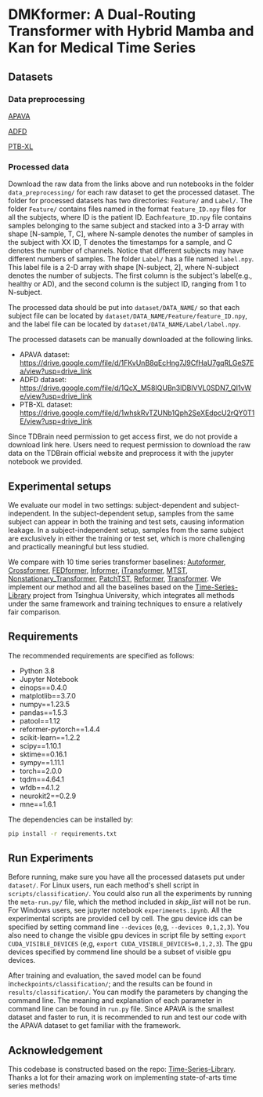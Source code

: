 # DMKformer: A Dual-Routing Transformer with Hybrid Mamba and Kan for Medical Time Series


## Datasets
### Data preprocessing
[APAVA](https://osf.io/jbysn/) 

[ADFD](https://openneuro.org/datasets/ds004504/versions/1.0.6) 

[PTB-XL](https://physionet.org/content/ptb-xl/1.0.3/) 

### Processed data
Download the raw data from the links above and run notebooks in the folder `data_preprocessing/` for each raw dataset to get the processed dataset. 
The folder for processed datasets has two directories: `Feature/` and `Label/`. 
The folder `Feature/` contains files named in the format `feature_ID.npy` files for all the subjects, where ID is the patient ID. 
Each`feature_ID.npy` file contains samples belonging to the same subject and stacked into a 3-D array with shape [N-sample, T, C], where N-sample denotes the number of samples in the subject with XX ID, T denotes the timestamps for a sample, and C denotes the number of channels. 
Notice that different subjects may have different numbers of samples.
The folder `Label/` has a file named `label.npy`. This label file is a 2-D array with shape [N-subject, 2], where N-subject denotes the number of subjects. The first column is the subject's label(e.g., healthy or AD), and the second column is the subject ID, ranging from 1 to N-subject.  

The processed data should be put into `dataset/DATA_NAME/` so that each subject file can be located by `dataset/DATA_NAME/Feature/feature_ID.npy`, and the label file can be located by `dataset/DATA_NAME/Label/label.npy`.  

The processed datasets can be manually downloaded at the following links.
* APAVA dataset: https://drive.google.com/file/d/1FKvUnB8qEcHng7J9CfHaU7gqRLGeS7Ea/view?usp=drive_link
* ADFD dataset: https://drive.google.com/file/d/1QcX_M58IQUBn3lDBlVVL0SDN7_QI1vWe/view?usp=drive_link
* PTB-XL dataset: https://drive.google.com/file/d/1whskRvTZUNb1Qph2SeXEdpcU2rQY0T1E/view?usp=drive_link

Since TDBrain need permission to get access first, we do not provide a download link here. 
Users need to request permission to download the raw data on the TDBrain official website and preprocess it with the jupyter notebook we provided.


## Experimental setups
We evaluate our model in two settings: subject-dependent and subject-independent.
In the subject-dependent setup, samples from the same subject can appear in both the training and test sets, causing information leakage. 
In a subject-independent setup, samples from the same subject are exclusively in either the training or test set, which is
more challenging and practically meaningful but less studied.

We compare with 10 time series transformer baselines: 
[Autoformer](https://github.com/thuml/Autoformer),
[Crossformer](https://github.com/Thinklab-SJTU/Crossformer),
[FEDformer](https://github.com/MAZiqing/FEDformer),
[Informer](https://github.com/zhouhaoyi/Informer2020),
[iTransformer](https://github.com/thuml/iTransformer),
[MTST](https://github.com/networkslab/MTST),
[Nonstationary_Transformer](https://github.com/thuml/Nonstationary_Transformers),
[PatchTST](https://github.com/yuqinie98/PatchTST),
[Reformer](https://github.com/lucidrains/reformer-pytorch),
[Transformer](https://github.com/jadore801120/attention-is-all-you-need-pytorch). 
We implement our method and all the baselines based on the [Time-Series-Library](https://github.com/thuml/Time-Series-Library) project from Tsinghua University, 
which integrates all methods under the same framework and training techniques to ensure a relatively fair comparison.


## Requirements  
  
The recommended requirements are specified as follows:  
* Python 3.8  
* Jupyter Notebook  
* einops==0.4.0
* matplotlib==3.7.0
* numpy==1.23.5
* pandas==1.5.3
* patool==1.12
* reformer-pytorch==1.4.4
* scikit-learn==1.2.2
* scipy==1.10.1
* sktime==0.16.1
* sympy==1.11.1
* torch==2.0.0
* tqdm==4.64.1
* wfdb==4.1.2
* neurokit2==0.2.9
* mne==1.6.1 
  
The dependencies can be installed by:  
```bash  
pip install -r requirements.txt
```


## Run Experiments
Before running, make sure you have all the processed datasets put under `dataset/`. For Linux users, run each method's shell script in `scripts/classification/`. 
You could also run all the experiments by running the `meta-run.py/` file, which the method included in _skip_list_ will not be run.
For Windows users, see jupyter notebook `experimenets.ipynb`. All the experimental scripts are provided cell by cell. 
The gpu device ids can be specified by setting command line `--devices` (e,g, `--devices 0,1,2,3`). 
You also need to change the visible gpu devices in script file by setting `export CUDA_VISIBLE_DEVICES` (e,g, `export CUDA_VISIBLE_DEVICES=0,1,2,3`). 
The gpu devices specified by commend line should be a subset of visible gpu devices.


After training and evaluation, the saved model can be found in`checkpoints/classification/`; 
and the results can be found in  `results/classification/`. 
You can modify the parameters by changing the command line. 
The meaning and explanation of each parameter in command line can be found in `run.py` file. 
Since APAVA is the smallest dataset and faster to run, 
it is recommended to run and test our code with the APAVA dataset to get familiar with the framework.


## Acknowledgement

This codebase is constructed based on the repo: [Time-Series-Library](https://github.com/thuml/Time-Series-Library).
Thanks a lot for their amazing work on implementing state-of-arts time series methods!
